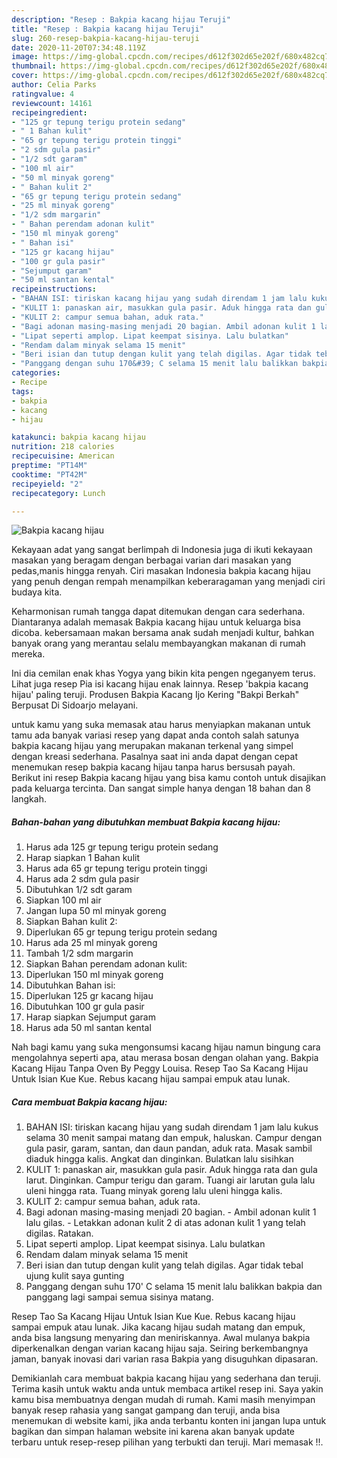 ```yaml
---
description: "Resep : Bakpia kacang hijau Teruji"
title: "Resep : Bakpia kacang hijau Teruji"
slug: 260-resep-bakpia-kacang-hijau-teruji
date: 2020-11-20T07:34:48.119Z
image: https://img-global.cpcdn.com/recipes/d612f302d65e202f/680x482cq70/bakpia-kacang-hijau-foto-resep-utama.jpg
thumbnail: https://img-global.cpcdn.com/recipes/d612f302d65e202f/680x482cq70/bakpia-kacang-hijau-foto-resep-utama.jpg
cover: https://img-global.cpcdn.com/recipes/d612f302d65e202f/680x482cq70/bakpia-kacang-hijau-foto-resep-utama.jpg
author: Celia Parks
ratingvalue: 4
reviewcount: 14161
recipeingredient:
- "125 gr tepung terigu protein sedang"
- " 1 Bahan kulit"
- "65 gr tepung terigu protein tinggi"
- "2 sdm gula pasir"
- "1/2 sdt garam"
- "100 ml air"
- "50 ml minyak goreng"
- " Bahan kulit 2"
- "65 gr tepung terigu protein sedang"
- "25 ml minyak goreng"
- "1/2 sdm margarin"
- " Bahan perendam adonan kulit"
- "150 ml minyak goreng"
- " Bahan isi"
- "125 gr kacang hijau"
- "100 gr gula pasir"
- "Sejumput garam"
- "50 ml santan kental"
recipeinstructions:
- "BAHAN ISI: tiriskan kacang hijau yang sudah direndam 1 jam lalu kukus selama 30 menit sampai matang dan empuk, haluskan. Campur dengan gula pasir, garam, santan, dan daun pandan, aduk rata. Masak sambil diaduk hingga kalis. Angkat dan dinginkan. Bulatkan lalu sisihkan"
- "KULIT 1: panaskan air, masukkan gula pasir. Aduk hingga rata dan gula larut. Dinginkan. Campur terigu dan garam. Tuangi air larutan gula lalu uleni hingga rata. Tuang minyak goreng lalu uleni hingga kalis."
- "KULIT 2: campur semua bahan, aduk rata."
- "Bagi adonan masing-masing menjadi 20 bagian. Ambil adonan kulit 1 lalu gilas. Letakkan adonan kulit 2 di atas adonan kulit 1 yang telah digilas. Ratakan."
- "Lipat seperti amplop. Lipat keempat sisinya. Lalu bulatkan"
- "Rendam dalam minyak selama 15 menit"
- "Beri isian dan tutup dengan kulit yang telah digilas. Agar tidak tebal ujung kulit saya gunting"
- "Panggang dengan suhu 170&#39; C selama 15 menit lalu balikkan bakpia dan panggang lagi sampai semua sisinya matang."
categories:
- Recipe
tags:
- bakpia
- kacang
- hijau

katakunci: bakpia kacang hijau 
nutrition: 218 calories
recipecuisine: American
preptime: "PT14M"
cooktime: "PT42M"
recipeyield: "2"
recipecategory: Lunch

---
```



![Bakpia kacang hijau](https://img-global.cpcdn.com/recipes/d612f302d65e202f/680x482cq70/bakpia-kacang-hijau-foto-resep-utama.jpg)

Kekayaan adat yang sangat berlimpah di Indonesia juga di ikuti kekayaan masakan yang beragam dengan berbagai varian dari masakan yang pedas,manis hingga renyah. Ciri masakan Indonesia bakpia kacang hijau yang penuh dengan rempah menampilkan keberaragaman yang menjadi ciri budaya kita.


Keharmonisan rumah tangga dapat ditemukan dengan cara sederhana. Diantaranya adalah memasak Bakpia kacang hijau untuk keluarga bisa dicoba. kebersamaan makan bersama anak sudah menjadi kultur, bahkan banyak orang yang merantau selalu membayangkan makanan di rumah mereka.

Ini dia cemilan enak khas Yogya yang bikin kita pengen ngeganyem terus. Lihat juga resep Pia isi kacang hijau enak lainnya. Resep &#39;bakpia kacang hijau&#39; paling teruji. Produsen Bakpia Kacang Ijo Kering &#34;Bakpi Berkah&#34; Berpusat Di Sidoarjo melayani.

untuk kamu yang suka memasak atau harus menyiapkan makanan untuk tamu ada banyak variasi resep yang dapat anda contoh salah satunya bakpia kacang hijau yang merupakan makanan terkenal yang simpel dengan kreasi sederhana. Pasalnya saat ini anda dapat dengan cepat menemukan resep bakpia kacang hijau tanpa harus bersusah payah.
Berikut ini resep Bakpia kacang hijau yang bisa kamu contoh untuk disajikan pada keluarga tercinta. Dan sangat simple hanya dengan 18 bahan dan 8 langkah.


<!--inarticleads1-->

##### Bahan-bahan yang dibutuhkan membuat Bakpia kacang hijau:

1. Harus ada 125 gr tepung terigu protein sedang
1. Harap siapkan  1 Bahan kulit
1. Harus ada 65 gr tepung terigu protein tinggi
1. Harus ada 2 sdm gula pasir
1. Dibutuhkan 1/2 sdt garam
1. Siapkan 100 ml air
1. Jangan lupa 50 ml minyak goreng
1. Siapkan  Bahan kulit 2:
1. Diperlukan 65 gr tepung terigu protein sedang
1. Harus ada 25 ml minyak goreng
1. Tambah 1/2 sdm margarin
1. Siapkan  Bahan perendam adonan kulit:
1. Diperlukan 150 ml minyak goreng
1. Dibutuhkan  Bahan isi:
1. Diperlukan 125 gr kacang hijau
1. Dibutuhkan 100 gr gula pasir
1. Harap siapkan Sejumput garam
1. Harus ada 50 ml santan kental


Nah bagi kamu yang suka mengonsumsi kacang hijau namun bingung cara mengolahnya seperti apa, atau merasa bosan dengan olahan yang. Bakpia Kacang Hijau Tanpa Oven By Peggy Louisa. Resep Tao Sa Kacang Hijau Untuk Isian Kue Kue. Rebus kacang hijau sampai empuk atau lunak. 

<!--inarticleads2-->

##### Cara membuat  Bakpia kacang hijau:

1. BAHAN ISI: tiriskan kacang hijau yang sudah direndam 1 jam lalu kukus selama 30 menit sampai matang dan empuk, haluskan. Campur dengan gula pasir, garam, santan, dan daun pandan, aduk rata. Masak sambil diaduk hingga kalis. Angkat dan dinginkan. Bulatkan lalu sisihkan
1. KULIT 1: panaskan air, masukkan gula pasir. Aduk hingga rata dan gula larut. Dinginkan. Campur terigu dan garam. Tuangi air larutan gula lalu uleni hingga rata. Tuang minyak goreng lalu uleni hingga kalis.
1. KULIT 2: campur semua bahan, aduk rata.
1. Bagi adonan masing-masing menjadi 20 bagian. - Ambil adonan kulit 1 lalu gilas. - Letakkan adonan kulit 2 di atas adonan kulit 1 yang telah digilas. Ratakan.
1. Lipat seperti amplop. Lipat keempat sisinya. Lalu bulatkan
1. Rendam dalam minyak selama 15 menit
1. Beri isian dan tutup dengan kulit yang telah digilas. Agar tidak tebal ujung kulit saya gunting
1. Panggang dengan suhu 170&#39; C selama 15 menit lalu balikkan bakpia dan panggang lagi sampai semua sisinya matang.


Resep Tao Sa Kacang Hijau Untuk Isian Kue Kue. Rebus kacang hijau sampai empuk atau lunak. Jika kacang hijau sudah matang dan empuk, anda bisa langsung menyaring dan meniriskannya. Awal mulanya bakpia diperkenalkan dengan varian kacang hijau saja. Seiring berkembangnya jaman, banyak inovasi dari varian rasa Bakpia yang disuguhkan dipasaran. 

Demikianlah cara membuat bakpia kacang hijau yang sederhana dan teruji. Terima kasih untuk waktu anda untuk membaca artikel resep ini. Saya yakin kamu bisa membuatnya dengan mudah di rumah. Kami masih menyimpan banyak resep rahasia yang sangat gampang dan teruji, anda bisa menemukan di website kami, jika anda terbantu konten ini jangan lupa untuk bagikan dan simpan halaman website ini karena akan banyak update terbaru untuk resep-resep pilihan yang terbukti dan teruji. Mari memasak !!. 
